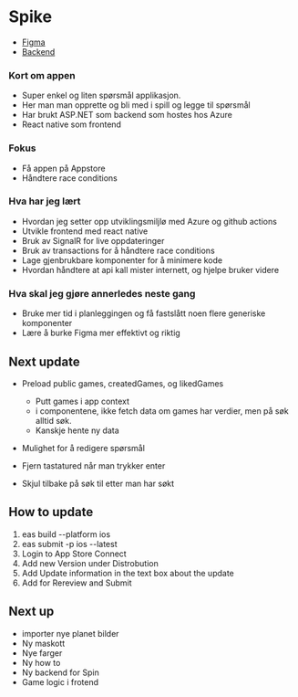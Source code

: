 # Spike

- [Figma](https://www.figma.com/file/oBgpl8HkiowbkUFe6HchFL/Untitled?node-id=0%3A1&mode=dev)
- [Backend](https://github.com/Amund-Fremming/Spike-backend)

### Kort om appen

- Super enkel og liten spørsmål applikasjon.
- Her man man opprette og bli med i spill og legge til spørsmål
- Har brukt ASP.NET som backend som hostes hos Azure
- React native som frontend

### Fokus

- Få appen på Appstore
- Håndtere race conditions

### Hva har jeg lært

- Hvordan jeg setter opp utviklingsmiljlø med Azure og github actions
- Utvikle frontend med react native
- Bruk av SignalR for live oppdateringer
- Bruk av transactions for å håndtere race conditions
- Lage gjenbrukbare komponenter for å minimere kode
- Hvordan håndtere at api kall mister internett, og hjelpe bruker videre

### Hva skal jeg gjøre annerledes neste gang

- Bruke mer tid i planleggingen og få fastslått noen flere generiske komponenter
- Lære å burke Figma mer effektivt og riktig

## Next update

- Preload public games, createdGames, og likedGames

  - Putt games i app context
  - i componentene, ikke fetch data om games har verdier, men på søk alltid søk.
  - Kanskje hente ny data

- Mulighet for å redigere spørsmål
- Fjern tastatured når man trykker enter
- Skjul tilbake på søk til etter man har søkt

## How to update

1. eas build --platform ios
2. eas submit -p ios --latest
3. Login to App Store Connect
4. Add new Version under Distrobution
5. Add Update information in the text box about the update
6. Add for Rereview and Submit

## Next up

- importer nye planet bilder
- Ny maskott
- Nye farger
- Ny how to
- Ny backend for Spin
- Game logic i frotend
